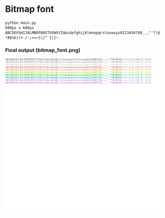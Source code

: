 # Bitmap font
```
python main.py
600px x 600px
ABCDEFGHIJKLMNOPQRSTUVWXYZabcdefghijklmnopqrstuvwxyz0123456789_.,"'?!@ *#$%&()+-/:;<=>[\]^`{|}~ 
```
### Final output (bitmap_font.png)
![output](https://github.com/synthmind027/bitmap_font/blob/main/bitmap_font.png?raw=true)  

